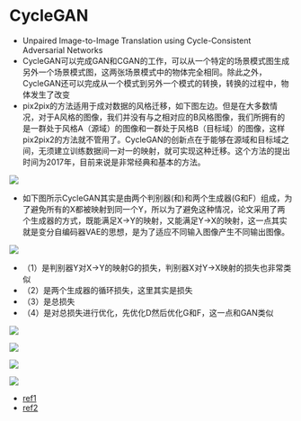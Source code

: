 # CycleGAN
- Unpaired Image-to-Image Translation using Cycle-Consistent Adversarial Networks
- CycleGAN可以完成GAN和CGAN的工作，可以从一个特定的场景模式图生成另外一个场景模式图，这两张场景模式中的物体完全相同。除此之外，CycleGAN还可以完成从一个模式到另外一个模式的转换，转换的过程中，物体发生了改变
- pix2pix的方法适用于成对数据的风格迁移，如下图左边。但是在大多数情况，对于A风格的图像，我们并没有与之相对应的B风格图像，我们所拥有的是一群处于风格A（源域）的图像和一群处于风格B（目标域）的图像，这样pix2pix2的方法就不管用了。CycleGAN的创新点在于能够在源域和目标域之间，无须建立训练数据间一对一的映射，就可实现这种迁移。这个方法的提出时间为2017年，目前来说是非常经典和基本的方法。

![](https://img-blog.csdnimg.cn/img_convert/09c436d43c6701ed395816dd1b45a37f.png)


- 如下图所示CycleGAN其实是由两个判别器(和)和两个生成器(G和F）组成，为了避免所有的X都被映射到同一个Y，所以为了避免这种情况，论文采用了两个生成器的方式，既能满足X->Y的映射，又能满足Y->X的映射，这一点其实就是变分自编码器VAE的思想，是为了适应不同输入图像产生不同输出图像。

![](https://img-blog.csdn.net/20180603093524366?watermark/2/text/aHR0cHM6Ly9ibG9nLmNzZG4ubmV0L3FxXzI5NDYyODQ5/font/5a6L5L2T/fontsize/400/fill/I0JBQkFCMA==/dissolve/70)


- （1）是判别器Y对X->Y的映射G的损失，判别器X对Y->X映射的损失也非常类似
- （2）是两个生成器的循环损失，这里其实是损失
- （3）是总损失
- （4）是对总损失进行优化，先优化D然后优化G和F，这一点和GAN类似
  
![](https://img-blog.csdn.net/20180603094002892?watermark/2/text/aHR0cHM6Ly9ibG9nLmNzZG4ubmV0L3FxXzI5NDYyODQ5/font/5a6L5L2T/fontsize/400/fill/I0JBQkFCMA==/dissolve/70)

![](https://img-blog.csdn.net/20180603103431263?watermark/2/text/aHR0cHM6Ly9ibG9nLmNzZG4ubmV0L3FxXzI5NDYyODQ5/font/5a6L5L2T/fontsize/400/fill/I0JBQkFCMA==/dissolve/70)

![](https://img-blog.csdn.net/20180603094349606?watermark/2/text/aHR0cHM6Ly9ibG9nLmNzZG4ubmV0L3FxXzI5NDYyODQ5/font/5a6L5L2T/fontsize/400/fill/I0JBQkFCMA==/dissolve/70)

![](https://img-blog.csdn.net/20180603094613600?watermark/2/text/aHR0cHM6Ly9ibG9nLmNzZG4ubmV0L3FxXzI5NDYyODQ5/font/5a6L5L2T/fontsize/400/fill/I0JBQkFCMA==/dissolve/70)


- [ref1](https://blog.csdn.net/qq_29462849/article/details/80554706)
- [ref2](https://blog.csdn.net/Mr_health/article/details/112545671)